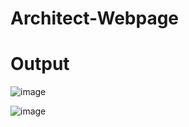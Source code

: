 # Architect-Webpage

# Output
![image](https://github.com/priyanshishah20/Architect-Webpage/assets/92794107/836c8074-8f31-4094-8a55-a727f36a3bd9)

![image](https://github.com/priyanshishah20/Architect-Webpage/assets/92794107/3b3df736-5c08-4e87-8da7-2d57cbac23af)
